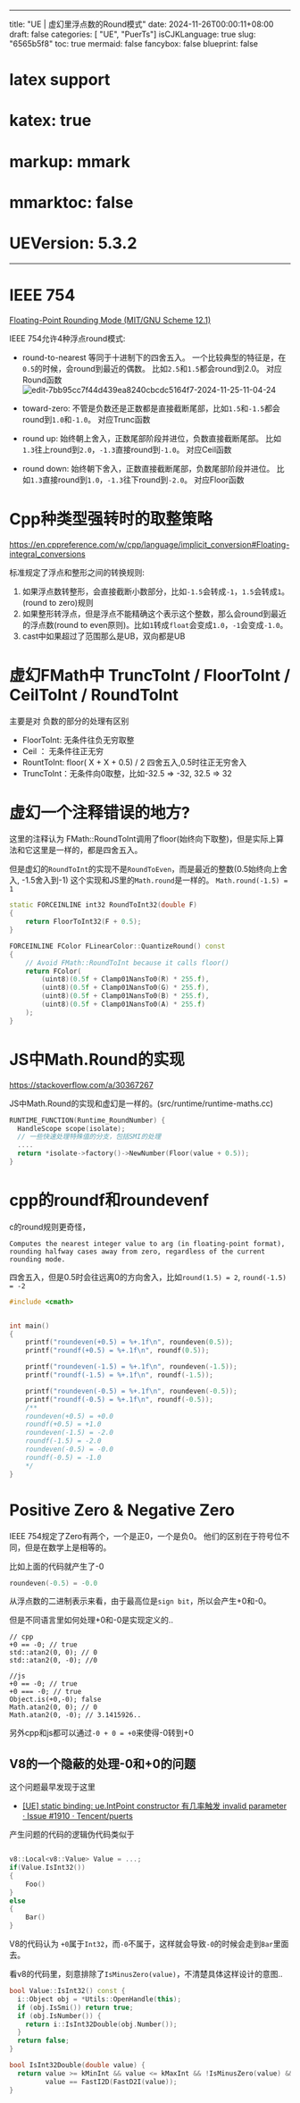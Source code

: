 
---
title: "UE | 虚幻里浮点数的Round模式"
date: 2024-11-26T00:00:11+08:00
draft: false
categories: [ "UE", "PuerTs"]
isCJKLanguage: true
slug: "6565b5f8"
toc: true
mermaid: false
fancybox: false
blueprint: false
# latex support
# katex: true
# markup: mmark
# mmarktoc: false 
# UEVersion: 5.3.2 
---


# IEEE 754

[Floating-Point Rounding Mode (MIT/GNU Scheme 12.1)](https://www.gnu.org/software/mit-scheme/documentation/stable/mit-scheme-ref/Floating_002dPoint-Rounding-Mode.html)


IEEE 754允许4种浮点round模式:
- round-to-nearest 等同于十进制下的四舍五入。 一个比较典型的特征是，在`0.5`的时候，会round到最近的偶数。 比如`2.5`和`1.5`都会round到2.0。 对应Round函数
![edit-7bb95cc7f44d439ea8240cbcdc5164f7-2024-11-25-11-04-24](https://img.blurredcode.com/img/edit-7bb95cc7f44d439ea8240cbcdc5164f7-2024-11-25-11-04-24.png?x-oss-process=style/compress)

- toward-zero: 不管是负数还是正数都是直接截断尾部，比如`1.5`和`-1.5`都会round到`1.0`和`-1.0`。 对应Trunc函数

- round up: 始终朝上舍入，正数尾部阶段并进位，负数直接截断尾部。 比如`1.3`往上round到`2.0`，`-1.3`直接round到`-1.0`。 对应Ceil函数
- round down: 始终朝下舍入，正数直接截断尾部，负数尾部阶段并进位。 比如`1.3`直接round到`1.0`，`-1.3`往下round到`-2.0`。 对应Floor函数


# Cpp种类型强转时的取整策略


https://en.cppreference.com/w/cpp/language/implicit_conversion#Floating-integral_conversions

标准规定了浮点和整形之间的转换规则:

1. 如果浮点数转整形，会直接截断小数部分，比如`-1.5`会转成`-1`，`1.5`会转成`1`。 (round to zero)规则
2. 如果整形转浮点，但是浮点不能精确这个表示这个整数，那么会round到最近的浮点数(round to even原则)。比如`1`转成`float`会变成`1.0`，`-1`会变成`-1.0`。
3. cast中如果超过了范围那么是UB，双向都是UB

# 虚幻FMath中 TruncToInt / FloorToInt / CeilToInt / RoundToInt

主要是对 负数的部分的处理有区别

- FloorToInt: 无条件往负无穷取整
- Ceil ： 无条件往正无穷
- RountToInt: floor( X + X + 0.5) / 2 四舍五入,0.5时往正无穷舍入
- TruncToInt：无条件向0取整，比如-32.5 => -32, 32.5 => 32



# 虚幻一个注释错误的地方?

这里的注释认为 FMath::RoundToInt调用了floor(始终向下取整)，但是实际上算法和它这里是一样的，都是四舍五入。

但是虚幻的`RoundToInt`的实现不是`RoundToEven`，而是最近的整数(0.5始终向上舍入, -1.5舍入到-1)
这个实现和JS里的`Math.round`是一样的。 `Math.round(-1.5) = 1`

```cpp
static FORCEINLINE int32 RoundToInt32(double F)
{
    return FloorToInt32(F + 0.5);
}

FORCEINLINE FColor FLinearColor::QuantizeRound() const
{
	// Avoid FMath::RoundToInt because it calls floor()
	return FColor(
		(uint8)(0.5f + Clamp01NansTo0(R) * 255.f),
		(uint8)(0.5f + Clamp01NansTo0(G) * 255.f),
		(uint8)(0.5f + Clamp01NansTo0(B) * 255.f),
		(uint8)(0.5f + Clamp01NansTo0(A) * 255.f)
	);
}

```

# JS中Math.Round的实现

https://stackoverflow.com/a/30367267


JS中Math.Round的实现和虚幻是一样的。(src/runtime/runtime-maths.cc)

```cpp
RUNTIME_FUNCTION(Runtime_RoundNumber) {
  HandleScope scope(isolate);
  // 一些快速处理特殊值的分支，包括SMI的处理
  ....
  return *isolate->factory()->NewNumber(Floor(value + 0.5));
}
```

# cpp的roundf和roundevenf


c的round规则更奇怪，

```
Computes the nearest integer value to arg (in floating-point format), rounding halfway cases away from zero, regardless of the current rounding mode.
```

四舍五入，但是0.5时会往远离0的方向舍入，比如`round(1.5) = 2`, `round(-1.5) = -2`

```c
#include <cmath>


int main()
{
    printf("roundeven(+0.5) = %+.1f\n", roundeven(0.5));
    printf("roundf(+0.5) = %+.1f\n", roundf(0.5));

    printf("roundeven(-1.5) = %+.1f\n", roundeven(-1.5));
    printf("roundf(-1.5) = %+.1f\n", roundf(-1.5));

    printf("roundeven(-0.5) = %+.1f\n", roundeven(-0.5));
    printf("roundf(-0.5) = %+.1f\n", roundf(-0.5));
    /**
    roundeven(+0.5) = +0.0
    roundf(+0.5) = +1.0
    roundeven(-1.5) = -2.0
    roundf(-1.5) = -2.0
    roundeven(-0.5) = -0.0
    roundf(-0.5) = -1.0
    */
}
```


# Positive Zero & Negative Zero


IEEE 754规定了Zero有两个，一个是正0，一个是负0。 他们的区别在于符号位不同，但是在数学上是相等的。

比如上面的代码就产生了-0

```c
roundeven(-0.5) = -0.0
```

从浮点数的二进制表示来看，由于最高位是`sign bit`，所以会产生+0和-0。

但是不同语言里如何处理+0和-0是实现定义的..

```
// cpp
+0 == -0; // true
std::atan2(0, 0); // 0
std::atan2(0, -0); //0

//js
+0 == -0; // true
+0 === -0; // true
Object.is(+0,-0); false
Math.atan2(0, 0); // 0
Math.atan2(0, -0); // 3.1415926..
```

另外cpp和js都可以通过`-0 + 0 = +0`来使得-0转到+0


## V8的一个隐蔽的处理-0和+0的问题

这个问题最早发现于这里

- [[UE] static binding: ue.IntPoint constructor 有几率触发 invalid parameter · Issue #1910 · Tencent/puerts](https://github.com/Tencent/puerts/issues/1910)


产生问题的代码的逻辑伪代码类似于

```cpp

v8::Local<v8::Value> Value = ...;
if(Value.IsInt32())
{
    Foo()
}
else
{
    Bar()
}
```


V8的代码认为 `+0`属于`Int32`，而`-0`不属于，这样就会导致`-0`的时候会走到`Bar`里面去。

看v8的代码里，刻意排除了`IsMinusZero(value)`，不清楚具体这样设计的意图..
```cpp
bool Value::IsInt32() const {
  i::Object obj = *Utils::OpenHandle(this);
  if (obj.IsSmi()) return true;
  if (obj.IsNumber()) {
    return i::IsInt32Double(obj.Number());
  }
  return false;
}

bool IsInt32Double(double value) {
  return value >= kMinInt && value <= kMaxInt && !IsMinusZero(value) &&
         value == FastI2D(FastD2I(value));
}
```

